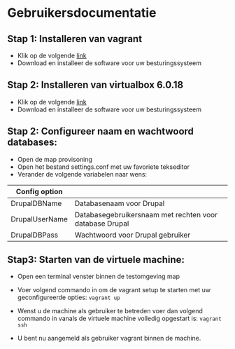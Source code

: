 # Gebruikersdocumentatie

## Stap 1: Installeren van vagrant

- Klik op de volgende [link](https://www.vagrantup.com/downloads.html)
- Download en installeer de software voor uw besturingssysteem

## Stap 2: Installeren van virtualbox 6.0.18

- Klik op de volgende [link](https://www.virtualbox.org/wiki/Download_Old_Builds_6_0)
- Download en installeer de software voor uw besturingssysteem

## Stap 2: Configureer naam en wachtwoord databases:

- Open de map provisoning
- Open het bestand settings.conf met uw favoriete tekseditor
- Verander de volgende variabelen naar wens:

| Config option |               |
| ------------- | ------------- |
| DrupalDBName  | Databasenaam voor Drupal        |
| DrupalUserName| Databasegebruikersnaam met rechten voor database Drupal        |
| DrupalDBPass    | Wachtwoord voor Drupal gebruiker        |

## Stap3: Starten van de virtuele machine:

- Open een terminal venster binnen de testomgeving map
- Voer volgend commando in om de vagrant setup te starten met uw geconfigureerde opties:
`vagrant up`

- Wenst u de machine als gebruiker te betreden voer dan volgend commando in vanals de virtuele machine volledig opgestart is:
`vagrant ssh`
- U bent nu aangemeld als gebruiker vagrant binnen de machine.

